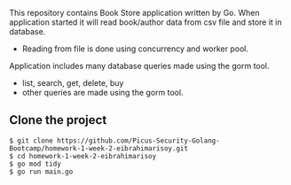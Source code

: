 This repository contains Book Store application written by Go.
When application started it will read book/author data from csv file and store it in database.
- Reading from file is done using concurrency and worker pool.

Application includes many database queries made using the gorm tool.
- list, search, get, delete, buy
- other queries are made using the gorm tool.

## Clone the project
```
$ git clone https://github.com/Picus-Security-Golang-Bootcamp/homework-1-week-2-eibrahimarisoy.git
$ cd homework-1-week-2-eibrahimarisoy
$ go mod tidy
$ go run main.go
```
